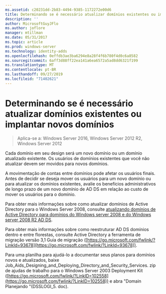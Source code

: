 ```yaml
---
ms.assetid: c20231dd-2b83-4494-9385-1172272e00d6
title: Determinando se é necessário atualizar domínios existentes ou implantar novos domínios
description: ''
author: MicrosoftGuyJFlo
ms.author: joflore
manager: mtillman
ms.date: 05/31/2017
ms.topic: article
ms.prod: windows-server
ms.technology: identity-adds
ms.openlocfilehash: 0effdb3ae3ba6294e8a28f4f6b780f4d0c6a8582
ms.sourcegitcommit: 6aff3d88ff22ea141a6ea6572a5ad8dd6321f199
ms.translationtype: MT
ms.contentlocale: pt-BR
ms.lasthandoff: 09/27/2019
ms.locfileid: "71402621"
---
```

# <a name="determining-whether-to-upgrade-existing-domains-or-deploy-new-domains"></a>Determinando se é necessário atualizar domínios existentes ou implantar novos domínios

>Aplica-se a: Windows Server 2016, Windows Server 2012 R2, Windows Server 2012

Cada domínio em seu design será um novo domínio ou um domínio atualizado existente. Os usuários de domínios existentes que você não atualizar devem ser movidos para novos domínios.  
  
A movimentação de contas entre domínios pode afetar os usuários finais. Antes de decidir se deseja mover os usuários para um novo domínio ou para atualizar os domínios existentes, avalie os benefícios administrativos de longo prazo de um novo domínio de AD DS em relação ao custo de mover os usuários para o domínio.  
  
Para obter mais informações sobre como atualizar domínios de Active Directory para o Windows Server 2008, consulte [atualizando domínios de Active Directory para domínios do Windows server 2008 e do Windows server 2008 R2 AD DS](https://technet.microsoft.com/library/cc731188.aspx).  
  
Para obter mais informações sobre como reestruturar AD DS domínios dentro e entre florestas, consulte Active Directory a ferramenta de migração versão 3,1 Guia de migração ([https://go.microsoft.com/fwlink/?LinkId=93678](https://go.microsoft.com/fwlink/?LinkId=93678)).  
  
Para uma planilha para ajudá-lo a documentar seus planos para domínios novos e atualizados, baixe Job_Aids_Designing_and_Deploying_Directory_and_Security_Services. zip de ajudas de trabalho para o Windows Server 2003 Deployment Kit ([https://go.microsoft.com/fwlink/?LinkID=102558](https://go.microsoft.com/fwlink/?LinkID=102558)) e abra "Domain Planejando "(DSSLOGI_5. doc).  
  



